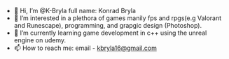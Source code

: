 - 👋 Hi, I’m @K-Bryla full name: Konrad Bryla
- 👀 I’m interested in a plethora of games manily fps and rpgs(e.g Valorant and Runescape), programming, and grapgic design (Photoshop).
- 🌱 I’m currently learning game development in c++ using the unreal engine on udemy.
- 📫 How to reach me: email - kbryla16@gmail.com

<!---
K-Bryla/K-Bryla is a ✨ special ✨ repository because its `README.md` (this file) appears on your GitHub profile.
You can click the Preview link to take a look at your changes.
--->

